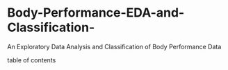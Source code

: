# Body-Performance-EDA-and-Classification-
An Exploratory Data Analysis and Classification of Body Performance Data


table of contents


```{r}




```



